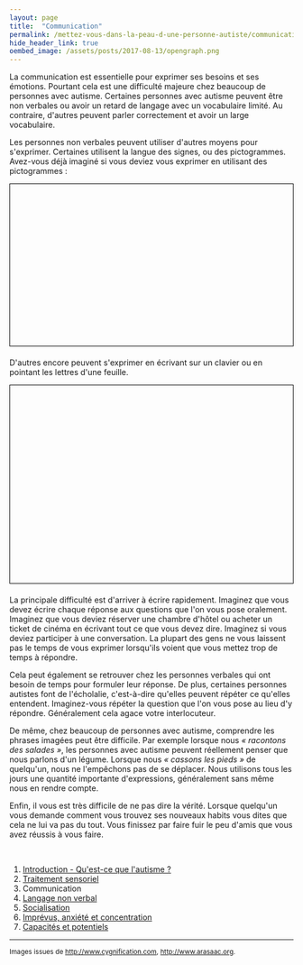 ```yaml
---
layout: page
title:  "Communication"
permalink: /mettez-vous-dans-la-peau-d-une-personne-autiste/communication
hide_header_link: true
oembed_image: /assets/posts/2017-08-13/opengraph.png
---
```


La communication est essentielle pour exprimer ses besoins et ses émotions. Pourtant cela est une difficulté majeure chez beaucoup de personnes avec autisme.
Certaines personnes avec autisme peuvent être non verbales ou avoir un retard de langage avec un vocabulaire limité. 
Au contraire, d'autres peuvent parler correctement et avoir un large vocabulaire.

Les personnes non verbales peuvent utiliser d'autres moyens pour s'exprimer.
Certaines utilisent la langue des signes, ou des pictogrammes. 
Avez-vous déjà imaginé si vous deviez vous exprimer en utilisant des pictogrammes&nbsp;:
<!-- écriture pictogrammes (pecs) -->
<canvas id="game_pecs" width="700" height="400" style="border: 1px solid black; margin: 0 auto 20px auto; display: block;"></canvas>

D'autres encore peuvent s'exprimer en écrivant sur un clavier ou en pointant les lettres d'une feuille.
<!-- écriture en cliquant sur les lettres -->
<canvas id="game_writing" width="500" height="350" style="border: 1px solid black; margin: 0 auto 20px auto; display: block;"></canvas>

La principale difficulté est d'arriver à écrire rapidement. Imaginez que vous devez écrire chaque réponse aux questions que l'on vous pose oralement.
Imaginez que vous deviez réserver une chambre d'hôtel ou acheter un ticket de cinéma en écrivant tout ce que vous devez dire.
Imaginez si vous deviez participer à une conversation. La plupart des gens ne vous laissent pas le temps de vous exprimer lorsqu'ils voient que vous mettez trop de temps à répondre.

Cela peut également se retrouver chez les personnes verbales qui ont besoin de temps pour formuler leur réponse.
De plus, certaines personnes autistes font de l'écholalie, c'est-à-dire qu'elles peuvent répéter ce qu'elles entendent. Imaginez-vous
répéter la question que l'on vous pose au lieu d'y répondre. Généralement cela agace votre interlocuteur.

De même, chez beaucoup de personnes avec autisme, comprendre les phrases imagées peut être difficile.
Par exemple lorsque nous *«&nbsp;racontons des salades&nbsp;»*, les personnes avec autisme peuvent réellement penser que nous parlons d'un légume.
Lorsque nous *«&nbsp;cassons les pieds&nbsp;»* de quelqu'un, nous ne l'empêchons pas de se déplacer. Nous utilisons tous les jours une quantité
importante d'expressions, généralement sans même nous en rendre compte.

Enfin, il vous est très difficile de ne pas dire la vérité. Lorsque quelqu'un vous demande comment vous trouvez ses nouveaux habits vous dites 
que cela ne lui va pas du tout.
Vous finissez par faire fuir le peu d'amis que vous avez réussis à vous faire.


<p>&nbsp;</p>
<div class="highlight">
<ol>
 <li><a href="/mettez-vous-dans-la-peau-d-une-personne-autiste/qu-est-ce-que-l-autisme">Introduction - Qu'est-ce que l'autisme&nbsp;?</a></li>
 <li><a href="/mettez-vous-dans-la-peau-d-une-personne-autiste/traitement-sensoriel">Traitement sensoriel</a></li>
 <li>Communication</li>
 <li><a href="/mettez-vous-dans-la-peau-d-une-personne-autiste/langage-non-verbal">Langage non verbal</a></li>
 <li><a href="/mettez-vous-dans-la-peau-d-une-personne-autiste/socialisation">Socialisation</a></li>
 <li><a href="/mettez-vous-dans-la-peau-d-une-personne-autiste/imprevus-anxiete-concentration">Imprévus, anxiété et concentration</a></li>
 <li><a href="/mettez-vous-dans-la-peau-d-une-personne-autiste/capacites-et-potentiels">Capacités et potentiels</a></li>
</ol>
</div>





---
<small>Images issues de <a href="http://www.cygnification.com/" rel="nofollow">http://www.cygnification.com</a>, <a href="http://www.arasaac.org/" rel="nofollow">http://www.arasaac.org</a>.</small>

<script type="text/javascript">
  function writing() {
    var canvas = document.getElementById('game_writing');
    var ctx = canvas.getContext('2d');
    var mouse = {'x': undefined, 'y': undefined};
    var cursor = 'default';
    var refresh = 1000;
    var background = new Image();
    background.src = '/assets/pages/mettez-vous-dans-la-peau-d-une-personne-autiste/writing/background.png';
    var alphabet_width = 7;
    var alphabet = ['A', 'B', 'C', 'D', 'E', 'F', 'G', 'H', 'I', 'J', 'K', 'L', 'M', 'N', 'O', 'P', 'Q', 'R', 'S', 'T', 'U', 'V', 'W', 'X', 'Y', 'Z'];
    var sentences = [
      "J'aime le chocolat",
      "Je me sens triste",
      "Quand reviens-tu ?",
      "Je n'aime pas etre seul",
      "Le cours de maths etait difficile ce matin",
    ];
    var sentence = sentences[Math.floor((Math.random() * sentences.length))];
    var status = {'status': 'pause', 'interval': undefined};
    var state = {'hover': 'none', 'letters': []};

    this.play = function() {
      if ( 'play' == status['status'])
        return;
      canvas.onmousemove = move;
      canvas.onclick = click;
//      canvas.onmousedown = mousedown;
//      canvas.onmouseup = mouseup;
      status['interval'] = setInterval(function() {
        draw();
      }, refresh);
      
      status['status'] = 'play';
    }
    this.pause = function() {
      if ( 'pause' == status['status'])
        return;
      clearInterval(status['interval']);
      canvas.onmousemove = function(e) {}
      canvas.onclick = function(e) {}
//      canvas.onmousedown = function(e) {}
//      canvas.onmouseup = function(e) {}
      status['status'] = 'pause';
    }
    this.canvas = function() {
      return canvas;
    }
    function draw() {
      ctx.clearRect(0, 0, canvas.width, canvas.height);
      ctx.drawImage(background, 0, 0, 600, 350);
      /* draw sentence */
      ctx.font = "25px Arial";
      ctx.textAlign = "left";
      ctx.fillStyle = "#111";
      x = (canvas.width - ctx.measureText(sentence).width)/2;
      var j = 0;
      for (var i = 0; i < sentence.length ; i++) {
        var char = sentence.charAt(i);
        if ( -1 == alphabet.indexOf(char.toUpperCase())) {
          ctx.fillStyle = "#111";
        } else {
          if (j >= state['letters'].length) {
            ctx.fillStyle = "#111";
          } else if (char.toUpperCase() == alphabet[state['letters'][j]]) {
            ctx.fillStyle = "#75aa3d";  
          } else {
            ctx.fillStyle = "#9e2127";
          }
          j += 1;
        }

        ctx.fillText(char, x, 40);
        x+= ctx.measureText(char).width;
      }

      /* draw alphabet */
      var y = 0;
      var j = 0;
      for (var i = 0 ; i < alphabet.length; i++) {
        if ((i%alphabet_width) == 0 && i != 0) {
          y += (canvas.width/alphabet_width);
          j = 0;
        }
        if (i == 21) {
          j += 1; // to center align the last row
        }
        ctx.fillStyle = '#ffffff';
        ctx.fillRect( (j*canvas.width/alphabet_width)+5, ((canvas.width/alphabet_width)-10)+y, (canvas.width/alphabet_width)-10, (canvas.width/alphabet_width)-10);
        ctx.beginPath();
        if (i == state['hover']) {
          ctx.strokeStyle="#4e97b2";
          ctx.lineWidth="3";
        } else {
          ctx.lineWidth="1";
          ctx.strokeStyle="#000000";
        }
        ctx.rect( (j*canvas.width/alphabet_width)+5, ((canvas.width/alphabet_width)-10)+y, (canvas.width/alphabet_width)-10, (canvas.width/alphabet_width)-10);
        ctx.stroke();
        ctx.font = "30px Arial";
        ctx.textAlign = "center";
        ctx.fillStyle = "#111";
        ctx.fillText(alphabet[i], (j*canvas.width/alphabet_width)+5 + (((canvas.width/alphabet_width)-10) / 2), ((canvas.width/alphabet_width)-10)+y+(((canvas.width/alphabet_width)-10) / 2));
//        ctx.drawImage(catalog[i]['img'], (j*canvas.width/alphabet_width)+5, 70+((canvas.width/alphabet_width)-10)+30+y,  (canvas.width/alphabet_width)-10, (canvas.width/alphabet_width)-10);
        j += 1;
      }
      canvas.style.cursor = cursor;
    }

    function what_is_under_mouse() {
      var y = 0;
      var j = 0;
      for (var i = 0 ; i < alphabet.length; i++) {
        if ((i%alphabet_width) == 0 && i != 0) {
          y += (canvas.width/alphabet_width);
          j = 0;
        }
        if (i == 21) {
          j += 1; // to center align the last row
        }
        if ( (mouse['x'] >= (j*canvas.width/alphabet_width)+5) && (mouse['x'] <= ((j*canvas.width/alphabet_width)+5)+((canvas.width/alphabet_width)-10)) && (mouse['y'] >= ((canvas.width/alphabet_width)-10)+y) && (mouse['y'] <= (((canvas.width/alphabet_width)-10)+y) + ((canvas.width/alphabet_width)-10)) ) {
          return {'where': 'alphabet', 'which': i};
        }
        j += 1;
      }
      return {'where': 'nowhere'};
    }
    function move(e) {
      var r = canvas.getBoundingClientRect();
      mouse['x']=parseInt(e.clientX) - r.left;
      mouse['y']=parseInt(e.clientY) - r.top;
      var c = what_is_under_mouse()
      if (c['where'] == 'alphabet') {
        state['hover'] = c['which'];
        cursor = 'pointer';
      } else {
        state['hover'] = 'none';
        cursor = 'default';
      }
      draw();
    }
    function click(e) {
      var r = canvas.getBoundingClientRect();
      mouse['x']=parseInt(e.clientX) - r.left;
      mouse['y']=parseInt(e.clientY) - r.top;
      var c = what_is_under_mouse()
      if (c['where'] == 'alphabet') {
        state['letters'].push(c['which']);
      }
      draw();
    }
  }
  function pecs() {
    var canvas = document.getElementById('game_pecs');
    var ctx = canvas.getContext('2d');
    var mouse = {'x': undefined, 'y': undefined};
    var cursor = 'default';
    var nb_words = 6;
    var nb_catalog = 10;
    var refresh = 1000;
    var clicked = false;
    var state = {'dragged': 'none', 'hover': 'none', 'sentence': []};
    var catalog = [
      {'word': 'je', 'img': function(){var i = new Image(); i.src='/assets/pages/mettez-vous-dans-la-peau-d-une-personne-autiste/pecs/je.png'; return i;}(), 'selected': false },
      {'word': 'tu', 'img': function(){var i = new Image(); i.src='/assets/pages/mettez-vous-dans-la-peau-d-une-personne-autiste/pecs/tu.png'; return i;}(), 'selected': false },
      {'word': 'qui', 'img': function(){var i = new Image(); i.src='/assets/pages/mettez-vous-dans-la-peau-d-une-personne-autiste/pecs/qui.png'; return i;}(), 'selected': false },

      {'word': 'un', 'img': function(){var i = new Image(); i.src='/assets/pages/mettez-vous-dans-la-peau-d-une-personne-autiste/pecs/un.png'; return i;}(), 'selected': false },
      {'word': 'bonbon', 'img': function(){var i = new Image(); i.src='/assets/pages/mettez-vous-dans-la-peau-d-une-personne-autiste/pecs/bonbon.png'; return i;}(), 'selected': false },

      {'word': 'parc', 'img': function(){var i = new Image(); i.src='/assets/pages/mettez-vous-dans-la-peau-d-une-personne-autiste/pecs/parc.png'; return i;}(), 'selected': false },

      {'word': 'aller', 'img': function(){var i = new Image(); i.src='/assets/pages/mettez-vous-dans-la-peau-d-une-personne-autiste/pecs/aller.png'; return i;}(), 'selected': false },
      {'word': 'manger', 'img': function(){var i = new Image(); i.src='/assets/pages/mettez-vous-dans-la-peau-d-une-personne-autiste/pecs/manger.png'; return i;}(), 'selected': false },
      {'word': 'coucher', 'img': function(){var i = new Image(); i.src='/assets/pages/mettez-vous-dans-la-peau-d-une-personne-autiste/pecs/coucher.png'; return i;}(), 'selected': false },
      {'word': 'aimer', 'img': function(){var i = new Image(); i.src='/assets/pages/mettez-vous-dans-la-peau-d-une-personne-autiste/pecs/aimer.png'; return i;}(), 'selected': false },
      {'word': 'lire', 'img': function(){var i = new Image(); i.src='/assets/pages/mettez-vous-dans-la-peau-d-une-personne-autiste/pecs/lire.png'; return i;}(), 'selected': false },
      {'word': 'venir', 'img': function(){var i = new Image(); i.src='/assets/pages/mettez-vous-dans-la-peau-d-une-personne-autiste/pecs/venir.png'; return i;}(), 'selected': false },
      {'word': 'voir', 'img': function(){var i = new Image(); i.src='/assets/pages/mettez-vous-dans-la-peau-d-une-personne-autiste/pecs/voir.png'; return i;}(), 'selected': false },
      {'word': 'ecouter', 'img': function(){var i = new Image(); i.src='/assets/pages/mettez-vous-dans-la-peau-d-une-personne-autiste/pecs/ecouter.png'; return i;}(), 'selected': false },
      {'word': 'promener_le_chien', 'img': function(){var i = new Image(); i.src='/assets/pages/mettez-vous-dans-la-peau-d-une-personne-autiste/pecs/promener_le_chien.png'; return i;}(), 'selected': false },


      {'word': 'dans', 'img': function(){var i = new Image(); i.src='/assets/pages/mettez-vous-dans-la-peau-d-une-personne-autiste/pecs/dans.png'; return i;}(), 'selected': false },
      {'word': 'quand', 'img': function(){var i = new Image(); i.src='/assets/pages/mettez-vous-dans-la-peau-d-une-personne-autiste/pecs/quand.png'; return i;}(), 'selected': false },
      {'word': 'demain', 'img': function(){var i = new Image(); i.src='/assets/pages/mettez-vous-dans-la-peau-d-une-personne-autiste/pecs/demain.png'; return i;}(), 'selected': false },

      {'word': 'question', 'img': function(){var i = new Image(); i.src='/assets/pages/mettez-vous-dans-la-peau-d-une-personne-autiste/pecs/question.png'; return i;}(), 'selected': false },
    ];
    var sentences = [
      {'sentence': 'Je veux manger un bonbon.', 'pictos': ['je', 'manger', 'un', 'bonbon']},
      {'sentence': 'Je veux aller au parc.', 'pictos': ['je', 'aller', 'parc']},
      {'sentence': 'Je t\'aime!', 'pictos': ['je', 'aimer']},
      {'sentence': 'Peux-tu me lire une histoire ?', 'pictos': ['tu', 'lire', 'question']},
      {'sentence': 'Je promène le chien dans le parc.', 'pictos': ['promener_le_chien', 'dans', 'parc']},
      {'sentence': 'À quelle heure mange-t-on ?', 'pictos': ['quand', 'manger', 'question']},
      {'sentence': 'Va-t-on au parc demain ?', 'pictos': ['aller', 'parc', 'demain', 'question']},
      {'sentence': 'Je veux partir.', 'pictos': ['je', 'aller']},
      {'sentence': 'Qui viens demain ?', 'pictos': ['qui', 'venir', 'demain', 'question']},
      {'sentence': 'Viens-tu ?', 'pictos': ['tu', 'venir', 'question']},
      {'sentence': 'Quand viens-tu ?', 'pictos': ['quand', 'venir', 'tu', 'question']},
      {'sentence': 'Qui viens au parc avec moi ?', 'pictos': ['qui', 'aller', 'parc', 'je', 'question']},
      {'sentence': 'Je vais au lit.', 'pictos': ['je', 'coucher']},
      {'sentence': 'Je t\'ai vu au parc.', 'pictos': ['je', 'voir', 'tu', 'parc']},
      {'sentence': 'Je t\'écoute quand tu parles.', 'pictos': ['je', 'ecouter', 'tu']},
      {'sentence': 'J\'entends quelque chose.', 'pictos': ['je', 'ecouter']},
      {'sentence': 'Quand mange-t-on ?', 'pictos': ['quand', 'manger', 'questions']},
      {'sentence': 'Je veux lire dans le parc.', 'pictos': ['je', 'lire', 'dans', 'parc']},
    ];
    var sentence = Math.floor((Math.random() * sentences.length));
    for (var i = 0; i < sentences[sentence]['pictos'].length ; i++) {
      state['sentence'].push(undefined);
    }

    var status = {'status': 'pause', 'interval': undefined};
    this.play = function() {
      if ( 'play' == status['status'])
        return;
      canvas.onmousemove = move;
      canvas.onmousedown = mousedown;
      canvas.onmouseup = mouseup;
      status['interval'] = setInterval(function() {
        draw();
      }, refresh);
      
      status['status'] = 'play';
    }
    this.pause = function() {
      if ( 'pause' == status['status'])
        return;
      clearInterval(status['interval']);
      canvas.onmousemove = function(e) {}
      canvas.onmousedown = function(e) {}
      canvas.onmouseup = function(e) {}
      status['status'] = 'pause';
    }
    this.canvas = function() {
      return canvas;
    }
    function draw() {
      ctx.clearRect(0, 0, canvas.width, canvas.height);

      ctx.font = "30px Arial";
      ctx.textAlign = "center";
      ctx.fillStyle = "#111"
      ctx.fillText(sentences[sentence]['sentence'], canvas.width/2, 50);

      /* draw sentence */
      for (var i = 0; i < sentences[sentence]['pictos'].length ; i++) {
        if ( sentences[sentence]['pictos'].length == nb_words) {
          var x = (i*canvas.width/nb_words) +5;
        } else {
          var x =  (i+1)*((canvas.width)/(sentences[sentence]['pictos'].length+1)) - ((canvas.width/nb_words)/2)
        }
        if ( undefined == state['sentence'][i]) {
          ctx.beginPath();
          ctx.lineWidth="1";
          ctx.strokeStyle="#000000";
        } else if (sentences[sentence]['pictos'][i] == catalog[state['sentence'][i]]['word']) {
          ctx.beginPath();
          ctx.lineWidth="5";
          ctx.strokeStyle="#75aa3d";
        } else {
          ctx.beginPath();
          ctx.lineWidth="5";
          ctx.strokeStyle="#9e2127";
        }
        ctx.rect(x, 70, (canvas.width/nb_words)-10, (canvas.width/nb_words)-10);
        ctx.stroke();
        if (undefined != state['sentence'][i]) {
          ctx.drawImage(catalog[state['sentence'][i]]['img'], x, 70, (canvas.width/nb_words)-10, (canvas.width/nb_words)-10);
        }
      }


      /* draw catalog */
      var y = 0;
      var j = 0;
      for (var i = 0 ; i < catalog.length; i++) {
        if ((i%nb_catalog) == 0) {
          y += (canvas.width/nb_catalog);
          j = 0;
        }
        ctx.beginPath();
        if (i == state['hover'] && false == catalog[i]['selected']) {
          ctx.strokeStyle="#4e97b2";
          ctx.lineWidth="3";
        } else {
          ctx.strokeStyle="#000000";
          ctx.lineWidth="1";
        }
        ctx.rect( (j*canvas.width/nb_catalog)+5, 70+((canvas.width/nb_catalog)-10)+30+y, (canvas.width/nb_catalog)-10, (canvas.width/nb_catalog)-10);
        ctx.stroke();
        ctx.drawImage(catalog[i]['img'], (j*canvas.width/nb_catalog)+5, 70+((canvas.width/nb_catalog)-10)+30+y,  (canvas.width/nb_catalog)-10, (canvas.width/nb_catalog)-10);
        if (true == catalog[i]['selected']) {
          ctx.fillStyle = "rgba(255, 255, 255, 0.7)";
          ctx.fillRect((j*canvas.width/nb_catalog)+5, 70+((canvas.width/nb_catalog)-10)+30+y,  (canvas.width/nb_catalog)-10, (canvas.width/nb_catalog)-10);
        }
        j += 1;
      }

      /* if something dragged, draw the content dragged under the mouse */
      if ('none' != state['dragged']) {
        ctx.drawImage(catalog[state['dragged']]['img'], mouse['x'] - (((canvas.width/nb_catalog)-10)/2), mouse['y'] - (((canvas.width/nb_catalog)-10)/2), (canvas.width/nb_catalog)-10, (canvas.width/nb_catalog)-10);
      }
      canvas.style.cursor = cursor;

    }

    function what_is_under_mouse() {
      if ( mouse['y'] >= 70 && mouse['y'] <= 70+((canvas.width/nb_words)-10) ) {
        for (var i = 0; i < sentences[sentence]['pictos'].length ; i++) {
          if ( sentences[sentence]['pictos'].length == nb_words) {
            var x = (i*canvas.width/nb_words) +5;
          } else {
            var x =  (i+1)*((canvas.width)/(sentences[sentence]['pictos'].length+1)) - ((canvas.width/nb_words)/2)
          }
          if (mouse['x'] >= x && mouse['x'] <= x+((canvas.width/nb_words)-10)) {
            return {'where': 'sentence', 'which': i};
          }
        }
        return {'where': 'nowhere'};
      } else {
        var y = 0;
        var j = 0;
        for (var i = 0 ; i < catalog.length; i++) {
          if ((i%nb_catalog) == 0) {
            y += (canvas.width/nb_catalog);
            j = 0;
          }
          ctx.drawImage(catalog[i]['img'], (j*canvas.width/nb_catalog)+5, 70+((canvas.width/nb_catalog)-10)+30+y,  (canvas.width/nb_catalog)-10, (canvas.width/nb_catalog)-10);
          if ( (mouse['x'] >= (j*canvas.width/nb_catalog)+5) && (mouse['x'] <= ((j*canvas.width/nb_catalog)+5)+((canvas.width/nb_catalog)-10)) && (mouse['y'] >= 70+((canvas.width/nb_catalog)-10)+30+y) && (mouse['y'] <= (70+((canvas.width/nb_catalog)-10)+30+y) + ((canvas.width/nb_catalog)-10)) ) {
            return {'where': 'catalog', 'which': i};
          }
          j += 1;
        }
        return {'where': 'nowhere'};
      }
    }

    function mousedown(e) {
      var r = canvas.getBoundingClientRect();
      mouse['x']=parseInt(e.clientX) - r.left;
      mouse['y']=parseInt(e.clientY) - r.top;

      clicked = true;

      var c = what_is_under_mouse()
      if ('catalog' == c['where'] && false == catalog[c['which']]['selected'] ) {
        cursor = 'move';
        state['dragged'] = c['which'];
        catalog[c['which']]['selected'] = true;
      } else if ('sentence' == c['where'] && undefined != state['sentence'][c['which']]) {
        cursor = 'move';
        state['dragged'] = state['sentence'][c['which']];
        clicked = {'sentence': c['which'], 'picto':  state['sentence'][c['which']]};
        state['sentence'][c['which']] = undefined;
      }
    }
    function mouseup(e) {
      var c = what_is_under_mouse()
      if ('sentence' == c['where']) {
        if ( clicked['sentence'] == c['which']) {
          catalog[clicked['picto']]['selected'] = false;
          state['sentence'][c['which']] = undefined;
          draw();
        } else {
          if ('none' != state['dragged']) {
            if ( undefined != state['sentence'][c['which']] ) {
              catalog[state['sentence'][c['which']]]['selected'] = false;
            }
            state['sentence'][c['which']] = state['dragged'];
          }
        }
      } else {
        if ( 'none' != state['dragged']) {
          catalog[state['dragged']]['selected'] = false;
        }
      }
      state['dragged'] = 'none';
      if ((c['where'] == 'catalog') || (c['where'] == 'sentence' && undefined != state['sentence'][c['which']])) {
        cursor = 'pointer';
      } else {
        cursor = 'default';
      }
      clicked = false;
      draw();
    }

    function move(e) {
      var r = canvas.getBoundingClientRect();
      mouse['x']=parseInt(e.clientX) - r.left;
      mouse['y']=parseInt(e.clientY) - r.top;
      var c = what_is_under_mouse()
      if ('none' != state['dragged']) {
        cursor = 'move';
      } else {
        if ((c['where'] == 'catalog') || (c['where'] == 'sentence' && undefined != state['sentence'][c['which']])) {
          cursor = 'pointer';
          if (c['where'] == 'catalog') {
            state['hover'] = c['which'];
          } else {
            state['hover'] = 'none';
          }
        } else {
          cursor = 'default';
          state['hover'] = 'none';
        }
      }

      draw();
    }

  }

  function isScrolledIntoView(el) {
    var elemTop = el.getBoundingClientRect().top;
    var elemBottom = el.getBoundingClientRect().bottom;

    var isVisible = ((elemTop >= 0) && (elemTop <= window.innerHeight)) || ((elemBottom >= 0) && (elemBottom <= window.innerHeight)) || ((elemTop < 0) && (elemBottom > window.innerHeight));
    return isVisible;
  }



  document.body.onload = function() {
    var canvas = [new pecs(), new writing()];
    function load_visible() {
      for (var i = 0; i < canvas.length ; i++) {
        if (isScrolledIntoView(canvas[i].canvas())) {
          canvas[i].play();
        } else {
          canvas[i].pause();
        }
      }
    }
    document.body.onscroll = load_visible;
    document.body.onresize = load_visible;
    load_visible();
  }

</script>

